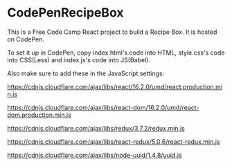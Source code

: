 # CodePenRecipeBox

This is a Free Code Camp React project to build a Recipe Box.
It is hosted on CodePen.

To set it up in CodePen, copy index.html's code into HTML, style.css's code
into CSS(Less) and index.js's code into JS(Babel).

Also make sure to add these in the JavaScript settings:

https://cdnjs.cloudflare.com/ajax/libs/react/16.2.0/umd/react.production.min.js

https://cdnjs.cloudflare.com/ajax/libs/react-dom/16.2.0/umd/react-dom.production.min.js

https://cdnjs.cloudflare.com/ajax/libs/redux/3.7.2/redux.min.js

https://cdnjs.cloudflare.com/ajax/libs/react-redux/5.0.6/react-redux.min.js

https://cdnjs.cloudflare.com/ajax/libs/node-uuid/1.4.8/uuid.js
